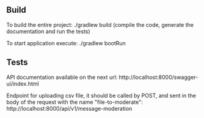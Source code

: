 ## Build

To build the entire project: ./gradlew build (compile the code, generate the documentation and run the tests)


To start application execute: ./gradlew bootRun

## Tests

API documentation available on the next url: http://localhost:8000/swagger-ui/index.html

Endpoint for uploading csv file, it should be called by POST, and sent in the body of the request with the name "file-to-moderate": http://localhost:8000/api/v1/message-moderation
